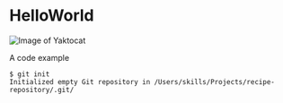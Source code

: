 # HelloWorld
![Image of Yaktocat](https://octodex.github.com/images/yaktocat.png)

A code example
```
$ git init
Initialized empty Git repository in /Users/skills/Projects/recipe-repository/.git/
```
